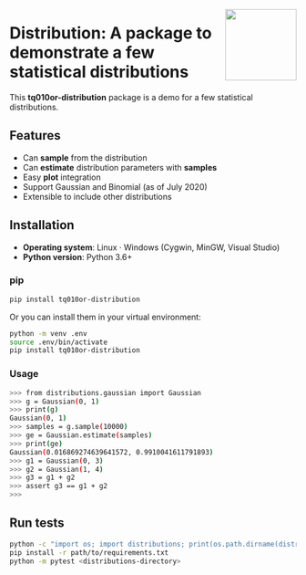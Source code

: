 <a href="https://panda-lens.com/#/"><img src="http://tq010or.github.io/panda-favicons.png" width="125" height="125" align="right" /></a>

# Distribution: A package to demonstrate a few statistical distributions

This **tq010or-distribution** package is a demo for a few statistical distributions.

## Features

- Can **sample** from the distribution
- Can **estimate** distribution parameters with **samples**
- Easy **plot** integration
- Support Gaussian and Binomial (as of July 2020) 
- Extensible to include other distributions

## Installation

- **Operating system**: Linux · Windows (Cygwin, MinGW, Visual Studio)
- **Python version**: Python 3.6+

### pip

```bash
pip install tq010or-distribution
```

Or you can install them in your virtual environment:
```bash
python -m venv .env
source .env/bin/activate
pip install tq010or-distribution
```

### Usage
```bash
>>> from distributions.gaussian import Gaussian
>>> g = Gaussian(0, 1)
>>> print(g)
Gaussian(0, 1)
>>> samples = g.sample(10000)
>>> ge = Gaussian.estimate(samples)
>>> print(ge)
Gaussian(0.016869274639641572, 0.9910041611791893)
>>> g1 = Gaussian(0, 3)
>>> g2 = Gaussian(1, 4)
>>> g3 = g1 + g2
>>> assert g3 == g1 + g2
>>> 
```

## Run tests

```bash
python -c "import os; import distributions; print(os.path.dirname(distributions.__file__))"
pip install -r path/to/requirements.txt
python -m pytest <distributions-directory>
```
